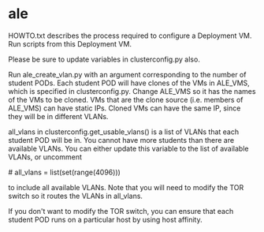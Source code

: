 # ale
HOWTO.txt describes the process required to configure a Deployment VM. Run scripts from this Deployment VM.

Please be sure to update variables in clusterconfig.py also.

Run ale_create_vlan.py with an argument corresponding to the number of student PODs. 
Each student POD will have clones of the VMs in ALE_VMS, which is specified in clusterconfig.py. Change ALE_VMS so it has the names of the VMs to be cloned. VMs that are the clone source (i.e. members of ALE_VMS) can have static IPs. Cloned VMs can have the same IP, since they will be in different VLANs.

all_vlans in clusterconfig.get_usable_vlans() is a list of VLANs that each student POD will be in. You cannot have more students than there are available VLANs. You can either update this variable to the list of available VLANs, or uncomment 

\# all_vlans = list(set(range(4096)))

to include all available VLANs.
Note that you will need to modify the TOR switch so it routes the VLANs in all_vlans.

If you don't want to modify the TOR switch, you can ensure that each student POD runs on a particular host by using host affinity.
